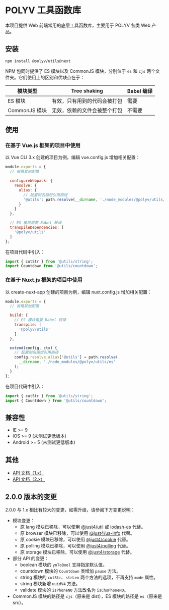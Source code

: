 # POLYV 工具函数库

本项目提供 Web 前端常用的底层工具函数库，主要用于 POLYV 各类 Web 产品。

## 安装

```
npm install @polyv/utils@next
```

NPM 包同时提供了 ES 模块以及 CommonJS 模块，分别位于 `es` 和 `cjs` 两个文件夹。它们使用上的区别和优缺点在于：

| 模块类型 | Tree shaking | Babel 编译 |
| --- | --- | --- |
| ES 模块 | 有效，只有用到的代码会被打包 | 需要 |
| CommonJS 模块 | 无效，依赖的文件会被整个打包 | 不需要 |


## 使用

### 在基于 Vue.js 框架的项目中使用

以 Vue CLI 3.x 创建的项目为例，编辑 vue.config.js 增加相关配置：

``` javascript
module.exports = {
  // 省略其他配置

  configureWebpack: {
    resolve: {
      alias: {
        // 配置别名缩短引用路径
        '@utils': path.resolve(__dirname, './node_modules/@polyv/utils/es')
      }
    }
  },

  // ES 模块需要 Babel 转译
  transpileDependencies: [
    '@polyv/utils'
  ]
};
```

在项目代码中引入：

``` javascript
import { cutStr } from '@utils/string';
import Countdown from '@utils/countdown';
```

### 在基于 Nuxt.js 框架的项目中使用

以 create-nuxt-app 创建的项目为例，编辑 nuxt.config.js 增加相关配置：

``` javascript
module.exports = {
  // 省略其他配置

  build: {
    // ES 模块需要 Babel 转译
    transpile: [
      '@polyv/utils'
    ]
  },

  extend(config, ctx) {
    // 配置别名缩短引用路径
    config.resolve.alias['@utils'] = path.resolve(
      __dirname, './node_modules/@polyv/utils/es'
    );
  }
};
```

在项目代码中引入：

``` javascript
import { cutStr } from '@utils/string';
import { Countdown } from '@utils/countdown';
```

## 兼容性
- IE >= 9
- iOS >= 9 (未测试更低版本)
- Android >= 5 (未测试更低版本)

## 其他
- [API 文档（1.x）](https://polyv.github.io/fed-common-utils/1.x/index.html)
- [API 文档（2.x）](https://polyv.github.io/fed-common-utils/2.x/index.html)

## 2.0.0 版本的变更

2.0.0 与 1.x 相比有较大的变更，如需升级，请参阅下方变更说明：

- 模块变更：
  - 原 lang 模块已移除，可以使用 [@just4/util](https://www.npmjs.com/package/@just4/util) 或 [lodash-es](https://www.npmjs.com/package/lodash-es) 代替。
  - 原 browser 模块已移除，可以使用 [@just4/ua-info](https://www.npmjs.com/package/@just4/ua-info) 代替。
  - 原 cookie 模块已移除，可以使用 [@just4/cookie](https://www.npmjs.com/package/@just4/cookie) 代替。
  - 原 polling 模块已移除，可以使用 [@just4/polling](https://www.npmjs.com/package/@just4/polling) 代替。
  - 原 storage 模块已移除，可以使用 [@just4/storage](https://www.npmjs.com/package/@just4/storage) 代替。
- 部分 API 的变更：
  - boolean 模块的 `ynToBool` 支持指定默认值。
  - countdown 模块的 `Countdown` 类增加 `pause` 方法。
  - string 模块的 `cutStr`、`strLen` 两个方法的选项，不再支持 `mode` 属性。
  - string 模块新增 `uuidV4` 方法。
  - validate 模块的 `isPhoneNO` 方法改名为 `isChsPhoneNO`。
- CommonJS 模块的路径是 `cjs`（原来是 dist），ES 模块的路径是 `es`（原来是 src）。
